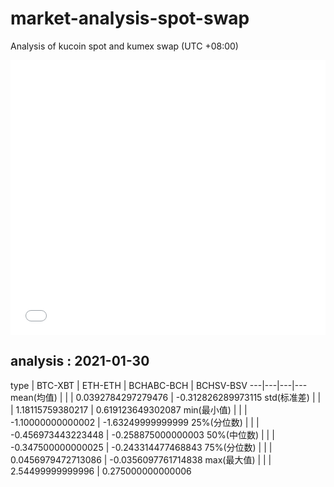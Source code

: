 # market-analysis-spot-swap
Analysis of kucoin spot and kumex swap (UTC +08:00)

<iframe width="100%" height="440" src="./data.html" frameborder="no" border="0" scrolling="no"></iframe>

## analysis : 2021-01-30

type | BTC-XBT | ETH-ETH | BCHABC-BCH | BCHSV-BSV 
---|---|---|---
mean(均值) |  |  | 0.0392784297279476 | -0.312826289973115
std(标准差) |  |  | 1.18115759380217 | 0.619123649302087
min(最小值) |  |  | -1.10000000000002 | -1.63249999999999
25%(分位数) |  |  | -0.456973443223448 | -0.258875000000003
50%(中位数) |  |  | -0.347500000000025 | -0.243314477468843
75%(分位数) |  |  | 0.0456979472713086 | -0.0356097761714838
max(最大值) |  |  | 2.54499999999996 | 0.275000000000006
